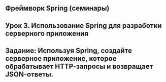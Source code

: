 ## Фреймворк Spring (семинары)
## Урок 3. Использование Spring для разработки серверного приложения
## Задание: Используя Spring, создайте серверное приложение, которое обрабатывает HTTP-запросы и возвращает JSON-ответы.